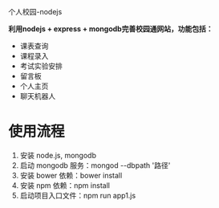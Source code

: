 个人校园-nodejs

**利用nodejs + express + mongodb完善校园通网站，功能包括：**
- 课表查询
- 课程录入
- 考试实验安排
- 留言板
- 个人主页
- 聊天机器人

# 使用流程
1. 安装 node.js, mongodb
2. 启动 mongodb 服务：mongod --dbpath '路径'
3. 安装 bower 依赖：bower install
4. 安装 npm 依赖：npm install
5. 启动项目入口文件：npm run app1.js
